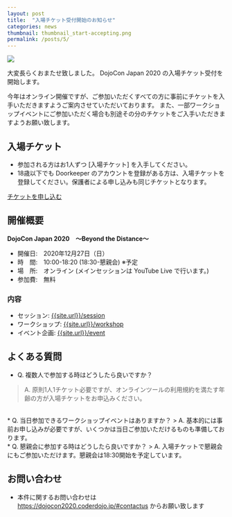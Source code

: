 ```yaml
---
layout: post
title:  "入場チケット受付開始のお知らせ"
categories: news
thumbnail: thumbnail_start-accepting.png
permalink: /posts/5/
---
```


<img src="/img/post/thumbnail_start-accepting.png">

大変長らくおまたせ致しました。
DojoCon Japan 2020 の入場チケット受付を開始します。

今年はオンライン開催ですが、ご参加いただくすべての方に事前にチケットを入手いただきますようご案内させていただいております。
また、一部ワークショップイベントにご参加いただく場合も別途その分のチケットをご入手いただきますようお願い致します。

## 入場チケット
* 参加される方はお1人ずつ [入場チケット] を入手してください。
* 18歳以下でも Doorkeeper のアカウントを登録がある方は、入場チケットを登録してください。保護者による申し込みも同じチケットとなります。

<div class="text-center">
    <a href="https://dojocon-japan.doorkeeper.jp/events/114635" class="btn btn-main"><i class="fas fa-user-plus"></i> チケットを申し込む</a>
</div>

## 開催概要
**DojoCon Japan 2020　～Beyond the Distance～**
* 開催日:　2020年12月27日（日）
* 時　間:　10:00-18:20 (18:30-懇親会) ※予定
* 場　所:　オンライン (メインセッションは YouTube Live で行います。)
* 参加費:　無料

### 内容
* セッション: <a href="{{site.url}}/session">{{site.url}}/session</a>
* ワークショップ: <a href="{{site.url}}/workshop">{{site.url}}/workshop</a>
* イベント企画: <a href="{{site.url}}/event">{{site.url}}/event</a>

## よくある質問
* Q. 複数人で参加する時はどうしたら良いですか？
> A. 原則1人1チケット必要ですが、オンラインツールの利用規約を満たす年齢の方が入場チケットをお申込みください。
<br>
* Q. 当日参加できるワークショップイベントはありますか？
> A. 基本的には事前お申し込みが必要ですが、いくつかは当日ご参加いただけるものも準備しております。
<br>
* Q. 懇親会に参加する時はどうしたら良いですか？
> A. 入場チケットで懇親会にもご参加いただけます。懇親会は18:30開始を予定しています。
<br>

##  お問い合わせ
* 本件に関するお問い合わせは <a href="https://dojocon2020.coderdojo.jp/#contactus">https://dojocon2020.coderdojo.jp/#contactus</a> からお願い致します
